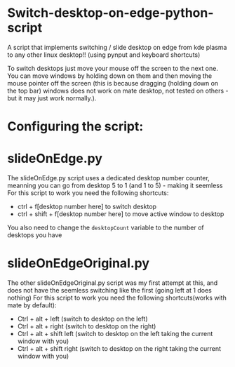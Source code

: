 # Switch-desktop-on-edge-python-script
A script that implements switching / slide desktop on edge from kde plasma to any other linux desktop!! (using pynput and keyboard shortcuts)

To switch desktops just move your mouse off the screen to the next one.
You can move windows by holding down on them and then moving the mouse pointer off the screen (this is because dragging (holding down on the top bar) windows does not work on mate desktop, not tested on others - but it may just work normally.).

# Configuring the script:
# slideOnEdge.py
The slideOnEdge.py script uses a dedicated desktop number counter, meanning you can go from desktop 5 to 1 (and 1 to 5) - making it seemless
For this script to work you need the following shortcuts:
- ctrl + f[desktop number here] to switch desktop
- ctrl + shift + f[desktop number here] to move active window to desktop

You also need to change the `desktopCount` variable to the number of desktops you have

# slideOnEdgeOriginal.py
The other slideOnEdgeOriginal.py script was my first attempt at this, and does not have the seemless switching like the first (going left at 1 does nothing)
For this script to work you need the following shortcuts(works with mate by default):
 - Ctrl + alt + left (switch to desktop on the left)
 - Ctrl + alt + right (switch to desktop on the right)
 - Ctrl + alt + shift left (switch to desktop on the left taking the current window with you) 
 - Ctrl + alt + shift right (switch to desktop on the right taking the current window with you)

